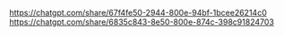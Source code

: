 
https://chatgpt.com/share/67f4fe50-2944-800e-94bf-1bcee26214c0
https://chatgpt.com/share/6835c843-8e50-800e-874c-398c91824703
